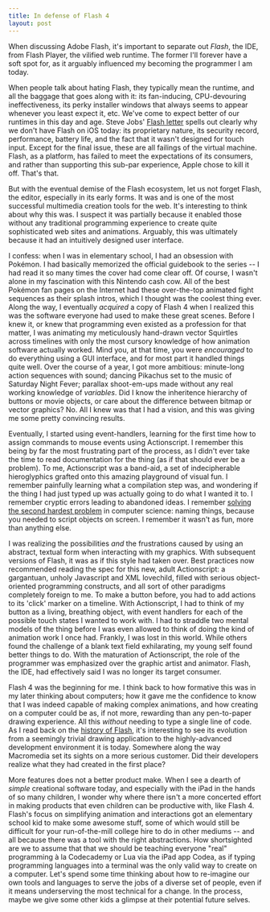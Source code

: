 ```yaml
---
title: In defense of Flash 4
layout: post
---
```


When discussing Adobe Flash, it's important to separate out *Flash*, the IDE, from Flash Player, the vilified web runtime. The former I'll forever have a soft spot for, as it arguably influenced my becoming  the programmer I am today. 

When people talk about hating Flash, they typically mean the runtime, and all the baggage that goes along with it: its fan-inducing, CPU-devouring ineffectiveness, its perky installer windows that always seems to appear whenever you least expect it, etc. We've come to expect better of our runtimes in this day and age. Steve Jobs' [Flash letter](http://www.apple.com/hotnews/thoughts-on-flash/) spells out clearly why we don't have Flash on iOS today: its proprietary nature, its security record, performance, battery life, and the fact that it wasn't designed for touch input. Except for the final issue, these are all failings of the virtual machine. Flash, as a platform, has failed to meet the expectations of its consumers, and rather than supporting this sub-par experience, Apple chose to kill it off. That's that.

But with the eventual demise of the Flash ecosystem, let us not forget Flash, the editor, especially in its early forms. It was and is one of the most successful multimedia creation tools for the web. It's interesting to think about why this was. I suspect it was partially because it enabled those without any traditional programming experience to create quite sophisticated web sites and animations. Arguably, this was ultimately because it had an intuitively designed user interface.

I confess: when I was in elementary school, I had an obsession with Pokémon. I had basically memorized the official guidebook to the series -- I had read it so many times the cover had come clear off. Of course, I wasn't alone in my fascination with this Nintendo cash cow. All of the best Pokémon fan pages on the Internet had these over-the-top animated fight sequences as their splash intros, which I thought was the coolest thing ever. Along the way, I eventually  *acquired* a copy of Flash 4 when I realized this was the software everyone had used to make these great scenes. Before I knew it, or knew that programming even existed as a profession for that matter, I was animating my meticulously hand-drawn vector Squirtles across timelines with only the most cursory knowledge of how animation software actually worked. Mind you, at that time, you were *encouraged* to do everything using a GUI interface, and for most part it handled things quite well. Over the course of a year, I got more ambitious: minute-long action sequences with sound; dancing Pikachus set to the music of Saturday Night Fever; parallax shoot-em-ups made without any real working knowledge of *variables*. Did I know the inheritence hierarchy of buttons or movie objects, or care about the difference between bitmap or vector graphics? No. All I knew was that I had a vision, and this was giving me some pretty convincing results.

Eventually, I started using event-handlers, learning for the first time how to assign commands to mouse events using Actionscript. I remember this being by far the most frustrating part of the process, as I didn't ever take the time to read documentation for the thing (as if that should ever be a problem). To me, Actionscript was a band-aid, a set of indecipherable hieroglyphics grafted onto this amazing playground of visual fun. I remember painfully learning what a compilation step was, and wondering if the thing I had just typed up was actually going to do what I wanted it to. I remember cryptic errors leading to abandoned ideas. I remember [solving the second hardest problem](http://martinfowler.com/bliki/TwoHardThings.html) in computer science: naming things, because you needed to script objects on screen. I remember it wasn't as fun, more than anything else.

I was realizing the possibilities *and* the frustrations caused by using an abstract, textual form when interacting with my graphics. With subsequent versions of Flash, it was as if this style had taken over. Best practices now recommended reading the spec for this new, adult Actionscript: a gargantuan, unholy Javascript and XML lovechild, filled with serious object-oriented programming constructs, and all sort of other paradigms completely foreign to me. To make a button before, you had to add actions to its 'click' marker on a timeline. With Actionscript, I had to think of my button as a living, breathing object, with event handlers for each of the possible touch states I wanted to work with. I had to straddle two mental models of the thing before I was even allowed to think of doing the kind of animation work I once had. Frankly, I was lost in this world. While others found the challenge of a blank text field exhilarating, my young self found better things to do. With the maturation of Actionscript, the role of the programmer was emphasized over the graphic artist and animator. Flash, the IDE, had effectively said I was no longer its target consumer. 

Flash 4 was the beginning for me. I think back to how formative this was in my later thinking about computers; how it gave me the confidence to know that I was indeed capable of making complex animations, and how creating on a computer could be as, if not more, rewarding than any pen-to-paper drawing experience. All this *without* needing to type a single line of code. As I read back on the [history of Flash](http://www.flashmagazine.com/news/detail/the_flash_history/), it's interesting to see its evolution from a seemingly trivial drawing application to the highly-advanced development environment it is today. Somewhere along the way Macromedia set its sights on a more serious customer. Did their developers realize what they had created in the first place?

More features does not a better product make. When I see a dearth of *simple* creational software today, and especially with the iPad in the hands of so many children, I wonder why where there isn't a more concerted effort in making products that even children can be productive with, like Flash 4. Flash's focus on simplifying animation and interactions got an elementary school kid to make some awesome stuff, some of which would still be difficult for your run-of-the-mill college hire to do in other mediums -- and all because there was a tool with the right abstractions. How shortsighted are we to assume that that we should be teaching everyone "real" programming à la Codecademy or Lua via the iPad app Codea, as if typing programming languages into a terminal was the only valid way to create on a computer. Let's spend some time thinking about how to re-imagine our own tools and languages to serve the jobs of a diverse set of people, even if it means underserving the most technical for a change. In the process, maybe we give some other kids a glimpse at their potential future selves.
